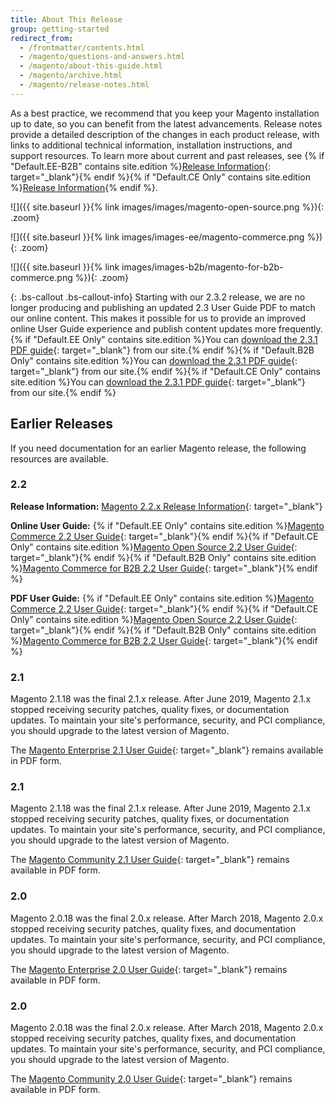 ```yaml
---
title: About This Release
group: getting-started
redirect_from: 
  - /frontmatter/contents.html
  - /magento/questions-and-answers.html
  - /magento/about-this-guide.html
  - /magento/archive.html
  - /magento/release-notes.html
---
```


As a best practice, we recommend that you keep your Magento installation up to date, so you can benefit from the latest advancements. Release notes provide a detailed description of the changes in each product release, with links to additional technical information, installation instructions, and support resources. To learn more about current and past releases, see {% if "Default.EE-B2B" contains site.edition %}[Release Information][1]{: target="_blank"}{% endif %}{% if "Default.CE Only" contains site.edition %}[Release Information][2]{% endif %}.

<!--{% if "Default.CE Only" contains site.edition %}-->
![]({{ site.baseurl }}{% link images/images/magento-open-source.png %}){: .zoom}
<!--{% endif %}-->
<!--{% if "Default.EE Only" contains site.edition %}-->
![]({{ site.baseurl }}{% link images/images-ee/magento-commerce.png %}){: .zoom}
<!--{% endif %}-->
<!--{% if "Default.B2B Only" contains site.edition %}-->
![]({{ site.baseurl }}{% link images/images-b2b/magento-for-b2b-commerce.png %}){: .zoom}
<!--{% endif %}-->

{: .bs-callout .bs-callout-info}
Starting with our 2.3.2 release, we are no longer producing and publishing an updated 2.3 User Guide PDF to match our online content. This makes it possible for us to provide an improved online User Guide experience and publish content updates more frequently.<br>{% if "Default.EE Only" contains site.edition %}You can [download the 2.3.1 PDF guide][18]{: target="_blank"} from our site.{% endif %}{% if "Default.B2B Only" contains site.edition %}You can [download the 2.3.1 PDF guide][19]{: target="_blank"} from our site.{% endif %}{% if "Default.CE Only" contains site.edition %}You can [download the 2.3.1 PDF guide][20]{: target="_blank"} from our site.{% endif %}

## Earlier Releases

If you need documentation for an earlier Magento release, the following resources are available.

### 2.2

**Release Information:** [Magento 2.2.x Release Information][16]{: target="_blank"}

**Online User Guide:** {% if "Default.EE Only" contains site.edition %}[Magento Commerce 2.2 User Guide][14]{: target="_blank"}{% endif %}{% if "Default.CE Only" contains site.edition %}[Magento Open Source 2.2 User Guide][13]{: target="_blank"}{% endif %}{% if "Default.B2B Only" contains site.edition %}[Magento Commerce for B2B 2.2 User Guide][15]{: target="_blank"}{% endif %}

**PDF User Guide:** {% if "Default.EE Only" contains site.edition %}[Magento Commerce 2.2 User Guide][7]{: target="_blank"}{% endif %}{% if "Default.CE Only" contains site.edition %}[Magento Open Source 2.2 User Guide][6]{: target="_blank"}{% endif %}{% if "Default.B2B Only" contains site.edition %}[Magento Commerce for B2B 2.2 User Guide][8]{: target="_blank"}{% endif %}

<!--{% if "Default.EE Only" contains site.edition %}-->
### 2.1

Magento 2.1.18 was the final 2.1.x release. After June 2019, Magento 2.1.x stopped receiving security patches, quality fixes, or documentation updates. To maintain your site's performance, security, and PCI compliance, you should upgrade to the latest version of Magento.

The [Magento Enterprise 2.1 User Guide][4]{: target="_blank"} remains available in PDF form.

<!--{% endif %}-->
<!--{% if "Default.CE Only" contains site.edition %}-->
### 2.1

Magento 2.1.18 was the final 2.1.x release. After June 2019, Magento 2.1.x stopped receiving security patches, quality fixes, or documentation updates. To maintain your site's performance, security, and PCI compliance, you should upgrade to the latest version of Magento.

The [Magento Community 2.1 User Guide][5]{: target="_blank"} remains available in PDF form.

<!--{% endif %}-->
<!--{% if "Default.EE Only" contains site.edition %}-->
### 2.0

Magento 2.0.18 was the final 2.0.x release. After March 2018, Magento 2.0.x stopped receiving security patches, quality fixes, and documentation updates. To maintain your site's performance, security, and PCI compliance, you should upgrade to the latest version of Magento.

The [Magento Enterprise 2.0 User Guide][10]{: target="_blank"} remains available in PDF form.
<!--{% endif %}-->
<!--{% if "Default.CE Only" contains site.edition %}-->
### 2.0

Magento 2.0.18 was the final 2.0.x release. After March 2018, Magento 2.0.x stopped receiving security patches, quality fixes, and documentation updates. To maintain your site's performance, security, and PCI compliance, you should upgrade to the latest version of Magento.

The [Magento Community 2.0 User Guide][9]{: target="_blank"} remains available in PDF form.

<!--{% endif %}-->

[1]: https://devdocs.magento.com/guides/v2.3/release-notes/ReleaseNotes2.3.0Commerce.html
[2]: https://devdocs.magento.com/guides/v2.3/release-notes/ReleaseNotes2.3.0OpenSource.html
[3]: https://magento.com/products/community-edition
[4]: https://docs.magento.com/m2/pdf/ee/Magento-Enterprise-Edition-2.1-User-Guide.pdf
[5]: https://docs.magento.com/m2/pdf/ce/Magento-Community-Edition-2.1-User-Guide.pdf
[6]: https://docs.magento.com/m2/pdf/ce/Magento-Open-Source-2.2-User-Guide.pdf
[7]: https://docs.magento.com/m2/pdf/ee/Magento_Commerce_2.2_User_Guide.pdf
[8]: https://docs.magento.com/m2/pdf/b2b/Magento-for-B2B-Commerce-2.2-User-Guide.pdf
[9]: https://docs.magento.com/m2/pdf/ce/Magento_Community_Edition_2.0_User_Guide.pdf
[10]: https://docs.magento.com/m2/pdf/ee/Magento_Enterprise_Edition_2.0_User_Guide.pdf
[13]: http://docs.magento.com/m2/2.2/ce/user_guide/getting-started.html
[14]: http://docs.magento.com/m2/2.2/ee/user_guide/getting-started.html
[15]: http://docs.magento.com/m2/2.2/b2b/user_guide/getting-started.html
[16]: https://devdocs.magento.com/guides/v2.2/release-notes/bk-release-notes.html
[18]: https://docs.magento.com/m2/pdf/ee/Magento-Commerce-2.3-User-Guide.pdf
[19]: https://docs.magento.com/m2/pdf/b2b/Magento-for-B2B-Commerce-2.3-User-Guide.pdf
[20]: https://docs.magento.com/m2/pdf/ce/Magento-Open-Source-2.3-User-Guide.pdf
